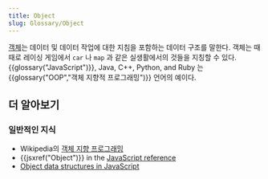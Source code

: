 ```yaml
---
title: Object
slug: Glossary/Object
---
```


[객체](/ko/docs/Web/JavaScript/Reference/Global_Objects/Object)는 데이터 및 데이터 작업에 대한 지침을 포함하는 데이터 구조를 말한다. 객체는 때때로 레이싱 게임에서 `car` 나 `map` 과 같은 실생활에서의 것들을 지칭할 수 있다. {{glossary("JavaScript")}}, Java, C++, Python, and Ruby 는 {{glossary("OOP","객체 지향적 프로그래밍")}} 언어의 예이다.

## 더 알아보기

### 일반적인 지식

- Wikipedia의 [객체 지향 프로그래밍](https://ko.wikipedia.org/wiki/%EA%B0%9D%EC%B2%B4_%EC%A7%80%ED%96%A5_%ED%94%84%EB%A1%9C%EA%B7%B8%EB%9E%98%EB%B0%8D)
- {{jsxref("Object")}} in the [JavaScript reference](/ko/docs/Web/JavaScript/Reference)
- [Object data structures in JavaScript](/ko/docs/Web/JavaScript/Data_structures#Objects)
